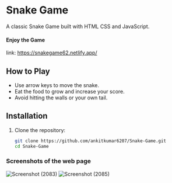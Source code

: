 # Snake Game

A classic Snake Game built with HTML CSS and JavaScript.
#### Enjoy the Game
   link:  https://snakegame62.netlify.app/

## How to Play

- Use arrow keys to move the snake.
- Eat the food to grow and increase your score.
- Avoid hitting the walls or your own tail.

## Installation

1. Clone the repository:
   ```bash
   git clone https://github.com/ankitkumar6207/Snake-Game.git
   cd Snake-Game

### Screenshots of the web page
![Screenshot (2083)](https://github.com/user-attachments/assets/466ba5b6-9ac4-42a6-aa9a-7e280e72cac6)
![Screenshot (2085)](https://github.com/user-attachments/assets/16465952-eb34-464a-a099-e773bfb856db)

